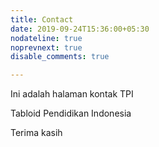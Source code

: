 ```yaml
---
title: Contact
date: 2019-09-24T15:36:00+05:30
nodateline: true
noprevnext: true
disable_comments: true

---
```


Ini adalah halaman kontak TPI

Tabloid Pendidikan Indonesia

Terima kasih
